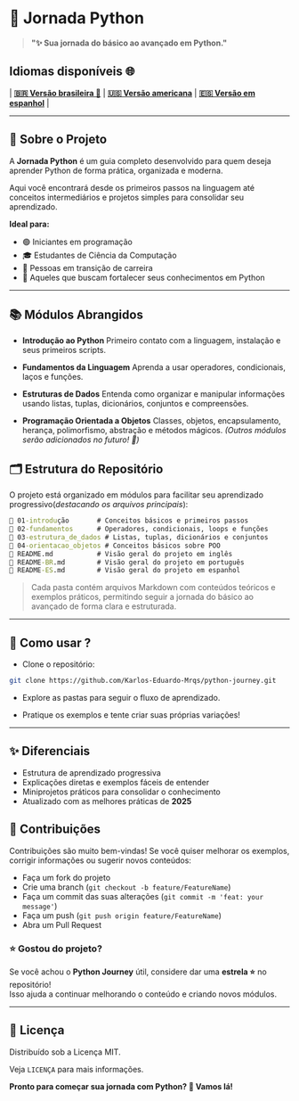 # 🐍 Jornada Python

> **"✨ Sua jornada do básico ao avançado em Python."**

## Idiomas disponíveis 🌐

| **[🇧🇷 Versão brasileira 🌟](README-BR.md)** | **[🇺🇸 Versão americana](README.md)** | **[🇪🇸 Versão em espanhol](README-ES.md)** |

---

## 📖 Sobre o Projeto

A **Jornada Python** é um guia completo desenvolvido para quem deseja aprender Python de forma prática, organizada e moderna.

Aqui você encontrará desde os primeiros passos na linguagem até conceitos intermediários e projetos simples para consolidar seu aprendizado.

**Ideal para:**

- 🟢 Iniciantes em programação
- 🎓 Estudantes de Ciência da Computação
- 🔄 Pessoas em transição de carreira
- 🐍 Aqueles que buscam fortalecer seus conhecimentos em Python

---

## 📚 Módulos Abrangidos

- **Introdução ao Python**
Primeiro contato com a linguagem, instalação e seus primeiros scripts.

- **Fundamentos da Linguagem**
Aprenda a usar operadores, condicionais, laços e funções.

- **Estruturas de Dados**
Entenda como organizar e manipular informações usando listas, tuplas, dicionários, conjuntos e compreensões.

- **Programação Orientada a Objetos**
Classes, objetos, encapsulamento, herança, polimorfismo, abstração e métodos mágicos. *(Outros módulos serão adicionados no futuro! 🚧)*

## 🗂️ Estrutura do Repositório

O projeto está organizado em módulos para facilitar seu aprendizado progressivo(*destacando os arquivos principais*):

```cmd
📁 01-introdução       # Conceitos básicos e primeiros passos
📁 02-fundamentos      # Operadores, condicionais, loops e funções
📁 03-estrutura_de_dados # Listas, tuplas, dicionários e conjuntos
📁 04-orientacao_objetos # Conceitos básicos sobre POO
📄 README.md           # Visão geral do projeto em inglês
📄 README-BR.md        # Visão geral do projeto em português
📄 README-ES.md        # Visão geral do projeto em espanhol
```

> Cada pasta contém arquivos Markdown com conteúdos teóricos e exemplos práticos, permitindo seguir a jornada do básico ao avançado de forma clara e estruturada.

---

## 🚀 Como usar ?

- Clone o repositório:

```bash
git clone https://github.com/Karlos-Eduardo-Mrqs/python-journey.git
```

- Explore as pastas para seguir o fluxo de aprendizado.

- Pratique os exemplos e tente criar suas próprias variações!

---

## ✨ Diferenciais

- Estrutura de aprendizado progressiva
- Explicações diretas e exemplos fáceis de entender
- Miniprojetos práticos para consolidar o conhecimento
- Atualizado com as melhores práticas de **2025**

## 📢 Contribuições

Contribuições são muito bem-vindas!
Se você quiser melhorar os exemplos, corrigir informações ou sugerir novos conteúdos:

- Faça um fork do projeto
- Crie uma branch (`git checkout -b feature/FeatureName`)
- Faça um commit das suas alterações (`git commit -m 'feat: your message'`)
- Faça um push (`git push origin feature/FeatureName`)
- Abra um Pull Request

### ⭐ Gostou do projeto?

Se você achou o **Python Journey** útil, considere dar uma **estrela ⭐** no repositório!  
Isso ajuda a continuar melhorando o conteúdo e criando novos módulos.

---

## 📜 Licença

Distribuído sob a Licença MIT.

Veja `LICENÇA` para mais informações.

**Pronto para começar sua jornada com Python? 🚀 Vamos lá!**
